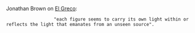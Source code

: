 Jonathan Brown on [El Greco](https://en.wikipedia.org/wiki/El_Greco): 
                     
                      "each figure seems to carry its own light within or reflects the light that emanates from an unseen source".
